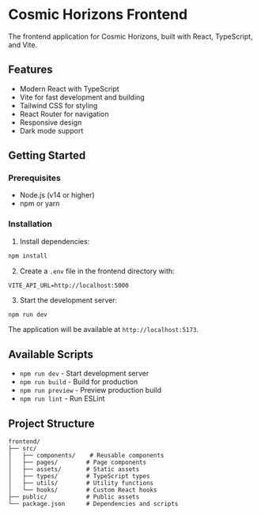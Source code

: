 # Cosmic Horizons Frontend

The frontend application for Cosmic Horizons, built with React, TypeScript, and Vite.

## Features

- Modern React with TypeScript
- Vite for fast development and building
- Tailwind CSS for styling
- React Router for navigation
- Responsive design
- Dark mode support

## Getting Started

### Prerequisites

- Node.js (v14 or higher)
- npm or yarn

### Installation

1. Install dependencies:
```bash
npm install
```

2. Create a `.env` file in the frontend directory with:
```
VITE_API_URL=http://localhost:5000
```

3. Start the development server:
```bash
npm run dev
```

The application will be available at `http://localhost:5173`.

## Available Scripts

- `npm run dev` - Start development server
- `npm run build` - Build for production
- `npm run preview` - Preview production build
- `npm run lint` - Run ESLint

## Project Structure

```
frontend/
├── src/
│   ├── components/    # Reusable components
│   ├── pages/        # Page components
│   ├── assets/       # Static assets
│   ├── types/        # TypeScript types
│   ├── utils/        # Utility functions
│   └── hooks/        # Custom React hooks
├── public/           # Public assets
└── package.json      # Dependencies and scripts
``` 